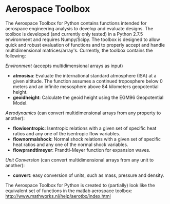 Aerospace Toolbox
================

The Aerospace Toolbox for Python contains functions intended for aerospace engineering analysis to develop and evaluate designs. The toolbox is developed (and currently only tested) in a Python 2.7.5 environment and requires Numpy/Scipy. The toolbox is designed to allow quick and robust evaluation of functions and to properly accept and handle multidimensional matrices/array's. Currently, the toolbox contains the following:


*Environment* (accepts multidimensional arrays as input)
- **atmosisa**: Evaluate the international standard atmosphere (ISA) at a given altitude. The function assumes a continued troposphere below 0 meters and an infinite mesosphere above 84 kilometers geopotential height.
- **geoidheight**: Calculate the geoid height using the EGM96 Geopotential Model.

*Aerodynamics* (can convert multidimensional arrays from any property to another):
- **flowisentropic**: Isentropic relations with a given set of specific heat ratios and any one of the isentropic flow variables.
- **flownormalshock**: Normal shock relations with a given set of specific heat ratios and any one of the normal shock variables.
- **flowprandtlmeyer**: Prandtl-Meyer function for expansion waves.

*Unit Conversion* (can convert multidimensional arrays from any unit to another):
- **convert**: easy conversion of units, such as mass, pressure and density.


The Aerospace Toolbox for Python is created to (partially) look like the equivalent set of functions in the matlab aerospace toolbox: http://www.mathworks.nl/help/aerotbx/index.html
